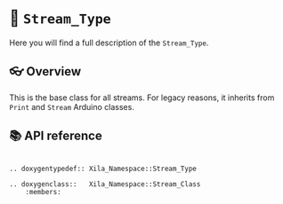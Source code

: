 # 🌊 `Stream_Type`

Here you will find a full description of the `Stream_Type`.

## 👓 Overview

This is the base class for all streams. For legacy reasons, it inherits from `Print` and `Stream` Arduino classes.

## 📚 API reference

```{eval-rst}

.. doxygentypedef:: Xila_Namespace::Stream_Type

.. doxygenclass::   Xila_Namespace::Stream_Class
    :members:
```